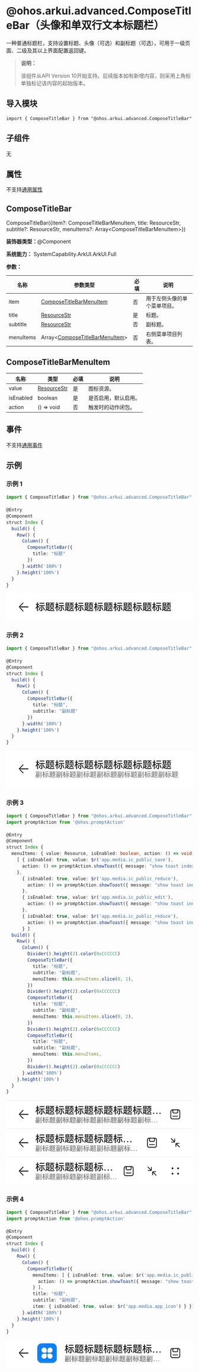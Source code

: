 # @ohos.arkui.advanced.ComposeTitleBar（头像和单双行文本标题栏）


一种普通标题栏，支持设置标题、头像（可选）和副标题（可选），可用于一级页面、二级及其以上界面配置返回键。


> **说明：**
>
> 该组件从API Version 10开始支持。后续版本如有新增内容，则采用上角标单独标记该内容的起始版本。


## 导入模块

```
import { ComposeTitleBar } from "@ohos.arkui.advanced.ComposeTitleBar"
```


## 子组件

无

## 属性
不支持[通用属性](ts-universal-attributes-size.md)


## ComposeTitleBar

ComposeTitleBar({item?: ComposeTitleBarMenuItem, title: ResourceStr, subtitle?: ResourceStr, menuItems?: Array&lt;ComposeTitleBarMenuItem&gt;})

**装饰器类型：**\@Component

**系统能力：** SystemCapability.ArkUI.ArkUI.Full

**参数：**

| 名称 | 参数类型 | 必填 | 说明 | 
| -------- | -------- | -------- | -------- |
| item | [ComposeTitleBarMenuItem](#composetitlebarmenuitem) | 否 | 用于左侧头像的单个菜单项目。 | 
| title | [ResourceStr](ts-types.md#resourcestr) | 是 | 标题。 | 
| subtitle | [ResourceStr](ts-types.md#resourcestr) | 否 | 副标题。 | 
| menuItems | Array&lt;[ComposeTitleBarMenuItem](#composetitlebarmenuitem)&gt; | 否 | 右侧菜单项目列表。 | 


## ComposeTitleBarMenuItem

| 名称 | 类型 | 必填 | 说明 | 
| -------- | -------- | -------- | -------- |
| value | [ResourceStr](ts-types.md#resourcestr) | 是 | 图标资源。 | 
| isEnabled | boolean | 是 | 是否启用，默认启用。 | 
| action | ()&nbsp;=&gt;&nbsp;void | 否 | 触发时的动作闭包。 | 

## 事件
不支持[通用事件](ts-universal-events-click.md)

## 示例

### 示例 1

```ts
import { ComposeTitleBar } from "@ohos.arkui.advanced.ComposeTitleBar"

@Entry
@Component
struct Index {
  build() {
    Row() {
      Column() {
        ComposeTitleBar({
          title: "标题"
        })
      }.width('100%')
    }.height('100%')
  }
}
```

![zh-cn_image_0000001616913438](figures/zh-cn_image_0000001616913438.jpg)


### 示例 2

```ts
import { ComposeTitleBar } from "@ohos.arkui.advanced.ComposeTitleBar"

@Entry
@Component
struct Index {
  build() {
    Row() {
      Column() {
        ComposeTitleBar({
          title: "标题",
          subtitle: "副标题"
        })
      }.width('100%')
    }.height('100%')
  }
}
```

![zh-cn_image_0000001665513149](figures/zh-cn_image_0000001665513149.jpg)


### 示例 3

```ts
import { ComposeTitleBar } from "@ohos.arkui.advanced.ComposeTitleBar"
import promptAction from '@ohos.promptAction'

@Entry
@Component
struct Index {
  menuItems: { value: Resource, isEnabled: boolean, action: () => void }[] =
    [ { isEnabled: true, value: $r('app.media.ic_public_save'),
      action: () => promptAction.showToast({ message: "show toast index 1" })
    },
      { isEnabled: true, value: $r('app.media.ic_public_reduce'),
        action: () => promptAction.showToast({ message: "show toast index 2" })
      },
      { isEnabled: true, value: $r('app.media.ic_public_edit'),
        action: () => promptAction.showToast({ message: "show toast index 3" })
      },
      { isEnabled: true, value: $r('app.media.ic_public_reduce'),
        action: () => promptAction.showToast({ message: "show toast index 4" })
      } ]
  build() {
    Row() {
      Column() {
        Divider().height(2).color(0xCCCCCC)
        ComposeTitleBar({
          title: "标题",
          subtitle: "副标题",
          menuItems: this.menuItems.slice(0, 1),
        })
        Divider().height(2).color(0xCCCCCC)
        ComposeTitleBar({
          title: "标题",
          subtitle: "副标题",
          menuItems: this.menuItems.slice(0, 2),
        })
        Divider().height(2).color(0xCCCCCC)
        ComposeTitleBar({
          title: "标题",
          subtitle: "副标题",
          menuItems: this.menuItems,
        })
        Divider().height(2).color(0xCCCCCC)
      }.width('100%')
    }.height('100%')
  }
}
```

![zh-cn_image_0000001617233250](figures/zh-cn_image_0000001617233250.jpg)


### 示例 4

```ts
import { ComposeTitleBar } from "@ohos.arkui.advanced.ComposeTitleBar"
import promptAction from '@ohos.promptAction'

@Entry
@Component
struct Index {
  build() {
    Row() {
      Column() {
        ComposeTitleBar({
          menuItems: [ { isEnabled: true, value: $r('app.media.ic_public_save'),
            action: () => promptAction.showToast({ message: "show toast index 1" })
          } ],
          title: "标题",
          subtitle: "副标题",
          item: { isEnabled: true, value: $r('app.media.app_icon') } })
      }.width('100%')
    }.height('100%')
  }
}
```

![zh-cn_image_0000001617393174](figures/zh-cn_image_0000001617393174.jpg)
